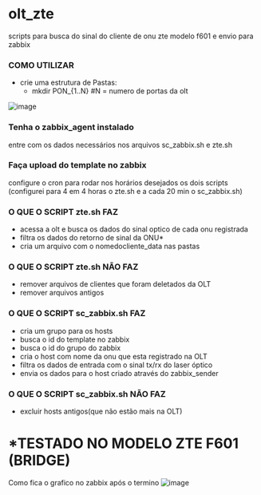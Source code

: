 # olt_zte
scripts para busca do sinal do cliente de onu zte modelo f601 e envio para zabbix

### COMO UTILIZAR
  - crie uma estrutura de Pastas:
    - mkdir PON_{1..N} #N = numero de portas da olt


![image](https://user-images.githubusercontent.com/8582515/47580860-60c04c80-d926-11e8-92a9-ebaaad328f6c.png)

### Tenha o zabbix_agent instalado

entre com os dados necessários nos arquivos sc_zabbix.sh e zte.sh

### Faça upload do template no zabbix

configure o cron para rodar nos horários desejados os dois scripts (configurei para 4 em 4 horas o zte.sh e a cada 20 min o sc_zabbix.sh)

### O QUE O SCRIPT zte.sh FAZ
 - acessa a olt e busca os dados do sinal optico de cada onu registrada 
 - filtra os dados do retorno de sinal da ONU*
 - cria um arquivo com o nomedocliente_data nas pastas
 
 ### O QUE O SCRIPT zte.sh NÃO FAZ
 - remover arquivos de clientes que foram deletados da OLT
 - remover arquivos antigos
 
 ### O QUE O SCRIPT sc_zabbix.sh FAZ
 - cria um grupo para os hosts
 - busca o id do template no zabbix
 - busca o id do grupo do zabbix
 - cria o host com nome da onu que esta registrado na OLT
 - filtra os dados de entrada com o sinal tx/rx do laser óptico
 - envia os dados para o host criado através do zabbix_sender
 
 ### O QUE O SCRIPT sc_zabbix.sh NÃO FAZ
 - excluir hosts antigos(que não estão mais na OLT)
 
 # *TESTADO NO MODELO ZTE F601 (BRIDGE)
 
 Como fica o grafico no zabbix após o termino
 ![image](https://user-images.githubusercontent.com/8582515/47582911-25288100-d92c-11e8-8b46-34f5a71f81ec.png)
 
 
